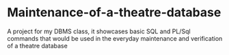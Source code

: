 # Maintenance-of-a-theatre-database
A project for my DBMS class, it showcases basic SQL and PL/Sql commands that would be used in the everyday maintenance and verification of a theatre database
